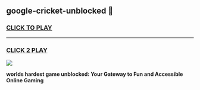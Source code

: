 
## google-cricket-unblocked 👋
<h3>
<a href="https://premium.freeplayer.one?title=google-cricket-unblocked&ref=14F">CLICK TO PLAY</a></h3>
<hr>

<h3>
<a href="https://premium.freeplayer.one?title=google-cricket-unblocked&ref=14F">CLICK 2 PLAY</a>
  
</h3>

<a href="https://premium.freeplayer.one?title=google-cricket-unblocked&ref=12F/"><img src="https://clearcache.store/games.png"></a>


**worlds hardest game unblocked: Your Gateway to Fun and Accessible Online Gaming**
